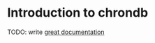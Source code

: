 # Introduction to chrondb

TODO: write [great documentation](http://jacobian.org/writing/what-to-write/)
